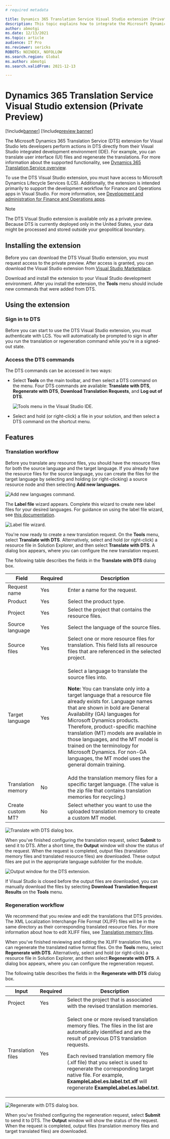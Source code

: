 ```yaml
---
# required metadata

title: Dynamics 365 Translation Service Visual Studio extension (Private Preview)
description: This topic explains how to integrate the Microsoft Dynamics 365 Translation Service (DTS) extension for Visual Studio into your Visual Studio workflow.
author: abmotgi
ms.date: 12/13/2021
ms.topic: article
audience: IT Pro
ms.reviewer: sericks
ROBOTS: NOINDEX, NOFOLLOW
ms.search.region: Global
ms.author: abmotgi
ms.search.validFrom: 2021-12-13

---
```


# Dynamics 365 Translation Service Visual Studio extension (Private Preview)

[!include[banner](../includes/banner.md)]
[!include[preview banner](../includes/preview-banner.md)]

The Microsoft Dynamics 365 Translation Service (DTS) extension for Visual Studio lets developers perform actions in DTS directly from their Visual Studio integrated development environment (IDE). For example, you can translate user interface (UI) files and regenerate the translations. For more information about the supported functionality, see [Dynamics 365 Translation Service overview](translation-service-overview.md).

To use the DTS Visual Studio extension, you must have access to Microsoft Dynamics Lifecycle Services (LCS). Additionally, the extension is intended primarily to support the development workflow for Finance and Operations apps in Visual Studio. For more information, see [Development and administration for Finance and Operations apps](/dynamics365/fin-ops-core/dev-itpro/).

> [!NOTE]
> The DTS Visual Studio extension is available only as a private preview. Because DTS is currently deployed only in the United States, your data might be processed and stored outside your geopolitical boundary.

## Installing the extension

Before you can download the DTS Visual Studio extension, you must request access to the private preview. After access is granted, you can download the Visual Studio extension from [Visual Studio Marketplace](https://marketplace.visualstudio.com/).

Download and install the extension to your Visual Studio development environment. After you install the extension, the **Tools** menu should include new commands that were added from DTS.

## Using the extension

### Sign in to DTS

Before you can start to use the DTS Visual Studio extension, you must authenticate with LCS. You will automatically be prompted to sign in after you run the translation or regeneration command while you're in a signed-out state.

### Access the DTS commands

The DTS commands can be accessed in two ways:

- Select **Tools** on the main toolbar, and then select a DTS command on the menu. Four DTS commands are available: **Translate with DTS**, **Regenerate with DTS**, **Download Translation Requests**, and **Log out of DTS**.

    ![Tools menu in the Visual Studio IDE.](media/dts-vs-tools-menu.PNG)

- Select and hold (or right-click) a file in your solution, and then select a DTS command on the shortcut menu.

## Features

### Translation workflow

Before you translate any resource files, you should have the resource files for both the source language and the target language. If you already have the resource files for the source language, you can create the files for the target language by selecting and holding (or right-clicking) a source resource node and then selecting **Add new languages**.

![Add new languages command.](media/dts-vs-new-language.PNG)

The **Label file** wizard appears. Complete this wizard to create new label files for your desired languages. For guidance on using the label file wizard, see [this documentation](https://docs.microsoft.com/dynamicsax-2012/developer/how-to-create-a-label-file).

![Label file wizard.](media/dts-vs-label-wizard.PNG)

You're now ready to create a new translation request. On the **Tools** menu, select **Translate with DTS**. Alternatively, select and hold (or right-click) a resource file in Solution Explorer, and then select **Translate with DTS**. A dialog box appears, where you can configure the new translation request.

The following table describes the fields in the **Translate with DTS** dialog box.

| Field              | Required | Description |
|--------------------|----------|-------------|
| Request name       | Yes | Enter a name for the request. |
| Product            | Yes | Select the product type. |
| Project            | Yes | Select the project that contains the resource files. |
| Source language    | Yes | Select the language of the source files. |
| Source files       | Yes | Select one or more resource files for translation. This field lists all resource files that are referenced in the selected project. |
| Target language    | Yes | <p>Select a language to translate the source files into.</p><p><strong>Note:</strong> You can translate only into a target language that a resource file already exists for. Language names that are shown in bold are General Availability (GA) languages for Microsoft Dynamics products. Therefore, product-specific machine translation (MT) models are available in those languages, and the MT model is trained on the terminology for Microsoft Dynamics. For non-GA languages, the MT model uses the general domain training.</p> |
| Translation memory | No | Add the translation memory files for a specific target language. (The value is the zip file that contains translation memories for recycling.) |
| Create custom MT?  | No | Select whether you want to use the uploaded translation memory to create a custom MT model. |

![Translate with DTS dialog box.](media/dts-vs-translate.png)

When you've finished configuring the translation request, select **Submit** to send it to DTS. After a short time, the **Output** window will show the status of the request. When the request is completed, output files (translation memory files and translated resource files) are downloaded. These output files are put in the appropriate language subfolder for the module.

![Output window for the DTS extension.](media/dts-vs-outputwindow.PNG)

If Visual Studio is closed before the output files are downloaded, you can manually download the files by selecting **Download Translation Request Results** on the **Tools** menu.

### Regeneration workflow

We recommend that you review and edit the translations that DTS provides. The XML Localization Interchange File Format (XLIFF) files will be in the same directory as their corresponding translated resource files. For more information about how to edit XLIFF files, see [Translation memory files](use-translation-service-tm.md).

When you've finished reviewing and editing the XLIFF translation files, you can regenerate the translated native format files. On the **Tools** menu, select **Regenerate with DTS**. Alternatively, select and hold (or right-click) a resource file in Solution Explorer, and then select **Regenerate with DTS**. A dialog box appears, where you can configure the regeneration request.

The following table describes the fields in the **Regenerate with DTS** dialog box.

| Input             | Required | Description |
|-------------------|----------|-------------|
| Project           | Yes | Select the project that is associated with the revised translation memories. |
| Translation files | Yes | <p>Select one or more revised translation memory files. The files in the list are automatically identified and are the result of previous DTS translation requests.</p><p>Each revised translation memory file (.xlf file) that you select is used to regenerate the corresponding target native file. For example, **ExampleLabel.es.label.txt.xlf** will regenerate **ExampleLabel.es.label.txt**.</p> |

![Regenerate with DTS dialog box.](media/dts-vs-regenerate.PNG)

When you've finished configuring the regeneration request, select **Submit** to send it to DTS. The **Output** window will show the status of the request. When the request is completed, output files (translation memory files and target translated files) are downloaded.
